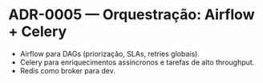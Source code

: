 # ADR-0005 — Orquestração: Airflow + Celery
- Airflow para DAGs (priorização, SLAs, retries globais).
- Celery para enriquecimentos assíncronos e tarefas de alto throughput.
- Redis como broker para dev.
